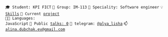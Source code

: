 <code>🎓 Student: KPI FICT</code>
<code>🎪 Group: IM-113</code>
<code>👷 Speciality: Software engineer</code>
<code>💡 [Skills](SKILLS.md)</code>
<code>🧻 Current [project](PROJECT.md)</code><br>
<code>🧑‍💻 Languages: JavaScript</code>
<code>📢 Public [talks: 0](TALKS.md)</code>
<code>💬 telegram: [@alya_lisha](https://telegram.me/your-nikname)</code>
<code>📫 [alina.dubchak.ev@gmail.com](mailto:your-email)</code>
